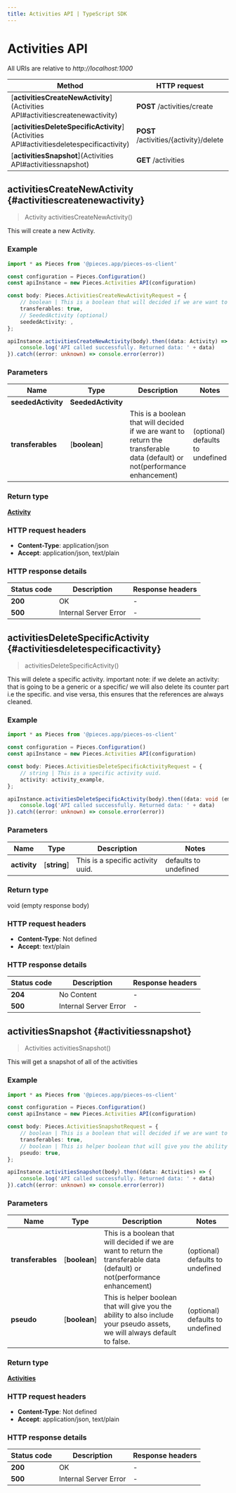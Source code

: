 ```yaml
---
title: Activities API | TypeScript SDK
---
```


# Activities API

All URIs are relative to *http://localhost:1000*

Method | HTTP request | Description
------------- | ------------- | -------------
[**activitiesCreateNewActivity**](Activities API#activitiescreatenewactivity) | **POST** /activities/create | /activities/create [POST]
[**activitiesDeleteSpecificActivity**](Activities API#activitiesdeletespecificactivity) | **POST** /activities/\{activity\}/delete | /activities/\{activity\}/delete [POST]
[**activitiesSnapshot**](Activities API#activitiessnapshot) | **GET** /activities | /activities [GET]


## **activitiesCreateNewActivity** {#activitiescreatenewactivity}
> Activity activitiesCreateNewActivity()

This will create a new Activity.

### Example

```typescript
import * as Pieces from '@pieces.app/pieces-os-client'

const configuration = Pieces.Configuration()
const apiInstance = new Pieces.Activities API(configuration)

const body: Pieces.ActivitiesCreateNewActivityRequest = {
    // boolean | This is a boolean that will decided if we are want to return the transferable data (default) or not(performance enhancement) (optional)
    transferables: true,
    // SeededActivity (optional)
    seededActivity: ,
};

apiInstance.activitiesCreateNewActivity(body).then((data: Activity) => {
    console.log('API called successfully. Returned data: ' + data)
}).catch((error: unknown) => console.error(error))
```

### Parameters

Name | Type | Description  | Notes
------------- | ------------- | ------------- | -------------
 **seededActivity** | **SeededActivity**|  |
 **transferables** | [**boolean**] | This is a boolean that will decided if we are want to return the transferable data (default) or not(performance enhancement) | (optional) defaults to undefined


### Return type

[**Activity**](../models/Activity)

### HTTP request headers

- **Content-Type**: application/json
- **Accept**: application/json, text/plain


### HTTP response details
| Status code | Description | Response headers
|-------------|-------------|------------------
**200** | OK |  -  |
**500** | Internal Server Error |  -  |

## **activitiesDeleteSpecificActivity** {#activitiesdeletespecificactivity}
> activitiesDeleteSpecificActivity()

This will delete a specific activity.  important note: if we delete an activity: that is going to be a generic or a specific/ we will also delete its counter part i.e the specific. and vise versa, this ensures that the references are always cleaned.

### Example

```typescript
import * as Pieces from '@pieces.app/pieces-os-client'

const configuration = Pieces.Configuration()
const apiInstance = new Pieces.Activities API(configuration)

const body: Pieces.ActivitiesDeleteSpecificActivityRequest = {
    // string | This is a specific activity uuid.
    activity: activity_example,
};

apiInstance.activitiesDeleteSpecificActivity(body).then((data: void (empty response body)) => {
    console.log('API called successfully. Returned data: ' + data)
}).catch((error: unknown) => console.error(error))
```

### Parameters

Name | Type | Description  | Notes
------------- | ------------- | ------------- | -------------
 **activity** | [**string**] | This is a specific activity uuid. | defaults to undefined


### Return type

void (empty response body)

### HTTP request headers

- **Content-Type**: Not defined
- **Accept**: text/plain


### HTTP response details
| Status code | Description | Response headers
|-------------|-------------|------------------
**204** | No Content |  -  |
**500** | Internal Server Error |  -  |

## **activitiesSnapshot** {#activitiessnapshot}
> Activities activitiesSnapshot()

This will get a snapshot of all of the activities

### Example

```typescript
import * as Pieces from '@pieces.app/pieces-os-client'

const configuration = Pieces.Configuration()
const apiInstance = new Pieces.Activities API(configuration)

const body: Pieces.ActivitiesSnapshotRequest = {
    // boolean | This is a boolean that will decided if we are want to return the transferable data (default) or not(performance enhancement) (optional)
    transferables: true,
    // boolean | This is helper boolean that will give you the ability to also include your pseudo assets, we will always default to false. (optional)
    pseudo: true,
};

apiInstance.activitiesSnapshot(body).then((data: Activities) => {
    console.log('API called successfully. Returned data: ' + data)
}).catch((error: unknown) => console.error(error))
```

### Parameters

Name | Type | Description  | Notes
------------- | ------------- | ------------- | -------------
 **transferables** | [**boolean**] | This is a boolean that will decided if we are want to return the transferable data (default) or not(performance enhancement) | (optional) defaults to undefined
 **pseudo** | [**boolean**] | This is helper boolean that will give you the ability to also include your pseudo assets, we will always default to false. | (optional) defaults to undefined


### Return type

[**Activities**](../models/Activities)

### HTTP request headers

- **Content-Type**: Not defined
- **Accept**: application/json, text/plain


### HTTP response details
| Status code | Description | Response headers
|-------------|-------------|------------------
**200** | OK |  -  |
**500** | Internal Server Error |  -  |


